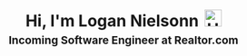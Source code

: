 <h1 style="text-align: center;margin-bottom: 5px;">Hi, I'm Logan Nielsonn<img src="https://raw.githubusercontent.com/iampavangandhi/iampavangandhi/master/gifs/Hi.gif" alt="Hi" style="width: 30px;margin-left: 10px;"></h1>
<h3 style="font-size: 1.2rem; text-align: center;margin: 0 0 20px 0;">Incoming Software Engineer at Realtor.com</h3>
